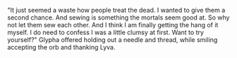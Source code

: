 "It just seemed a waste how people treat the dead. I wanted to give them a second chance. And sewing is something the mortals seem good at. So why not let them sew each other. And I think I am finally getting the hang of it myself. I do need to confess I was a little clumsy at first. Want to try yourself?" Glypha offered holding out a needle and thread, while smiling accepting the orb and thanking Lyva.